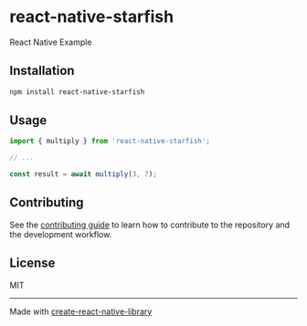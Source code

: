 # react-native-starfish

React Native Example

## Installation

```sh
npm install react-native-starfish
```

## Usage

```js
import { multiply } from 'react-native-starfish';

// ...

const result = await multiply(3, 7);
```

## Contributing

See the [contributing guide](CONTRIBUTING.md) to learn how to contribute to the repository and the development workflow.

## License

MIT

---

Made with [create-react-native-library](https://github.com/callstack/react-native-builder-bob)

